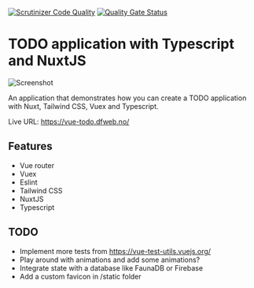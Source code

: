 [![Scrutinizer Code Quality](https://scrutinizer-ci.com/g/w3bdesign/vue-todo/badges/quality-score.png?b=master)](https://scrutinizer-ci.com/g/w3bdesign/vue-todo/?branch=master)
[![Quality Gate Status](https://sonarcloud.io/api/project_badges/measure?project=w3bdesign_vue-todo&metric=alert_status)](https://sonarcloud.io/dashboard?id=w3bdesign_vue-todo)

# TODO application with Typescript and NuxtJS

<img src="https://user-images.githubusercontent.com/45217974/98190523-802be000-1f17-11eb-9e17-db261fb71d3a.jpg" alt="Screenshot">

An application that demonstrates how you can create a TODO application with Nuxt, Tailwind CSS, Vuex and Typescript.

Live URL: <a href="https://vue-todo.dfweb.no/">https://vue-todo.dfweb.no/</a>

## Features

- Vue router
- Vuex
- Eslint
- Tailwind CSS
- NuxtJS
- Typescript

## TODO

- Implement more tests from <a href="https://vue-test-utils.vuejs.org/">https://vue-test-utils.vuejs.org/</a>
- Play around with animations and add some animations?
- Integrate state with a database like FaunaDB or Firebase
- Add a custom favicon in /static folder
